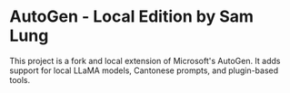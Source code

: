 # AutoGen - Local Edition by Sam Lung 
This project is a fork and local extension of Microsoft's AutoGen. 
It adds support for local LLaMA models, Cantonese prompts, and plugin-based tools. 
